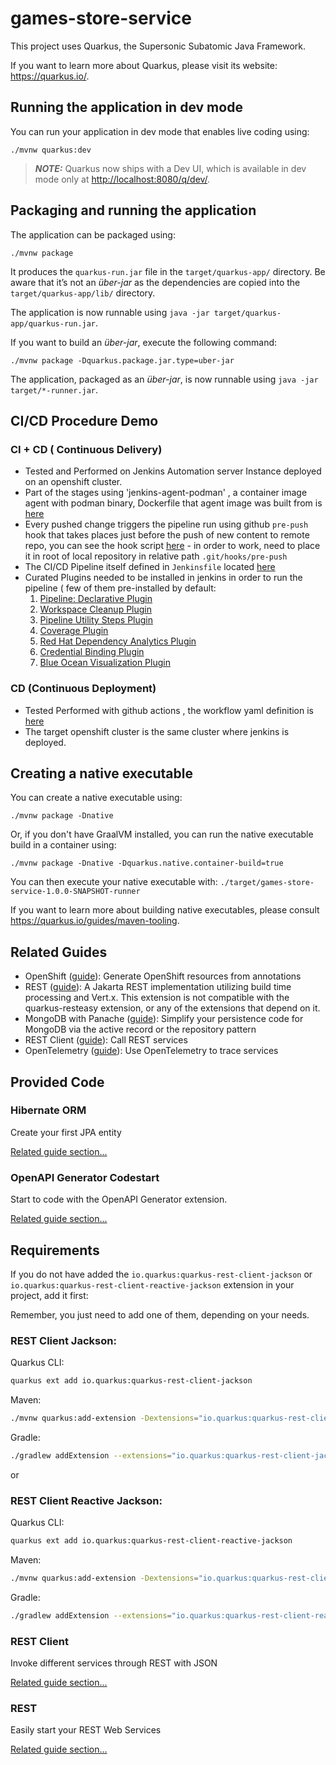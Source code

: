 # games-store-service

This project uses Quarkus, the Supersonic Subatomic Java Framework.

If you want to learn more about Quarkus, please visit its website: <https://quarkus.io/>.

## Running the application in dev mode

You can run your application in dev mode that enables live coding using:

```shell script
./mvnw quarkus:dev
```

> **_NOTE:_**  Quarkus now ships with a Dev UI, which is available in dev mode only at <http://localhost:8080/q/dev/>.

## Packaging and running the application

The application can be packaged using:

```shell script
./mvnw package
```

It produces the `quarkus-run.jar` file in the `target/quarkus-app/` directory.
Be aware that it’s not an _über-jar_ as the dependencies are copied into the `target/quarkus-app/lib/` directory.

The application is now runnable using `java -jar target/quarkus-app/quarkus-run.jar`.

If you want to build an _über-jar_, execute the following command:

```shell script
./mvnw package -Dquarkus.package.jar.type=uber-jar
```

The application, packaged as an _über-jar_, is now runnable using `java -jar target/*-runner.jar`.

## CI/CD Procedure Demo

### CI + CD ( Continuous Delivery)
 - Tested and Performed on Jenkins Automation server Instance deployed on an openshift cluster.
 - Part of the stages using 'jenkins-agent-podman' , a container image agent with podman binary,
   Dockerfile that agent image was built from is [here](./agent/Dockerfile)
 - Every pushed change triggers the pipeline run using github `pre-push` hook that takes places
   just before the push of new content to remote repo, you can see the hook script [here](./hooks/pre-push) - in order to work, need to place it in root of local repository in relative path `.git/hooks/pre-push`
 - The CI/CD Pipeline itself defined in `Jenkinsfile` located [here](./Jenkinsfile)
 - Curated Plugins needed to be installed in jenkins in order to run the pipeline ( few of them pre-installed by default:
   1. [Pipeline: Declarative Plugin](https://plugins.jenkins.io/pipeline-model-definition/)
   2. [Workspace Cleanup Plugin](https://plugins.jenkins.io/ws-cleanup/)
   3. [Pipeline Utility Steps Plugin](https://plugins.jenkins.io/pipeline-utility-steps/)
   4. [Coverage Plugin](https://plugins.jenkins.io/coverage/)
   5. [Red Hat Dependency Analytics Plugin](https://plugins.jenkins.io/redhat-dependency-analytics/) 
   6. [Credential Binding Plugin](https://plugins.jenkins.io/credentials-binding/)
   7. [Blue Ocean Visualization Plugin](https://plugins.jenkins.io/blueocean/)

### CD (Continuous Deployment)
- Tested Performed with github actions , the workflow yaml definition is [here](.github/workflows/cd.yml)
- The target openshift cluster is the same cluster where jenkins is deployed.  

## Creating a native executable

You can create a native executable using:

```shell script
./mvnw package -Dnative
```

Or, if you don't have GraalVM installed, you can run the native executable build in a container using:

```shell script
./mvnw package -Dnative -Dquarkus.native.container-build=true
```

You can then execute your native executable with: `./target/games-store-service-1.0.0-SNAPSHOT-runner`

If you want to learn more about building native executables, please consult <https://quarkus.io/guides/maven-tooling>.

## Related Guides

- OpenShift ([guide](https://quarkus.io/guides/deploying-to-openshift)): Generate OpenShift resources from annotations
- REST ([guide](https://quarkus.io/guides/rest)): A Jakarta REST implementation utilizing build time processing and Vert.x. This extension is not compatible with the quarkus-resteasy extension, or any of the extensions that depend on it.
- MongoDB with Panache ([guide](https://quarkus.io/guides/mongodb-panache)): Simplify your persistence code for MongoDB via the active record or the repository pattern
- REST Client ([guide](https://quarkus.io/guides/rest-client)): Call REST services
- OpenTelemetry ([guide](https://quarkus.io/guides/opentelemetry)): Use OpenTelemetry to trace services

## Provided Code

### Hibernate ORM

Create your first JPA entity

[Related guide section...](https://quarkus.io/guides/hibernate-orm)



### OpenAPI Generator Codestart

Start to code with the OpenAPI Generator extension.

[Related guide section...](https://docs.quarkiverse.io/quarkus-openapi-generator/dev/index.html)

## Requirements

If you do not have added the `io.quarkus:quarkus-rest-client-jackson` or `io.quarkus:quarkus-rest-client-reactive-jackson` extension in your project, add it first:

Remember, you just need to add one of them, depending on your needs.

### REST Client Jackson:

Quarkus CLI:

```bash
quarkus ext add io.quarkus:quarkus-rest-client-jackson
```

Maven:
```bash
./mvnw quarkus:add-extension -Dextensions="io.quarkus:quarkus-rest-client-jackson"
```

Gradle:

```bash
./gradlew addExtension --extensions="io.quarkus:quarkus-rest-client-jackson"
```

or

### REST Client Reactive Jackson:

Quarkus CLI:

```bash
quarkus ext add io.quarkus:quarkus-rest-client-reactive-jackson
```

Maven:

```bash
./mvnw quarkus:add-extension -Dextensions="io.quarkus:quarkus-rest-client-reactive-jackson"
```

Gradle:

```bash
./gradlew addExtension --extensions="io.quarkus:quarkus-rest-client-reactive-jackson"
```
### REST Client

Invoke different services through REST with JSON

[Related guide section...](https://quarkus.io/guides/rest-client)

### REST

Easily start your REST Web Services

[Related guide section...](https://quarkus.io/guides/getting-started-reactive#reactive-jax-rs-resources)
